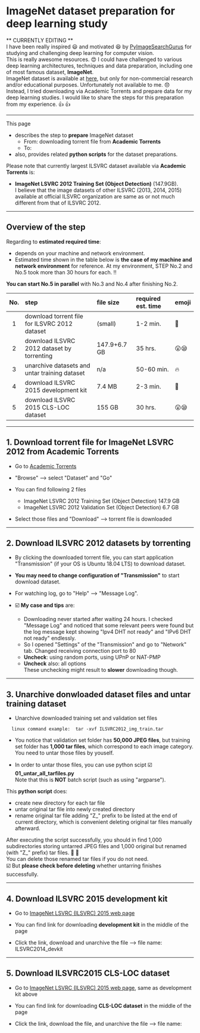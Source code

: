 # ImageNet dataset preparation for deep learning study

** CURRENTLY EDITING **  
I have been really inspired :smiley: and motivated :satisfied: by [PyImageSearchGurus](https://www.pyimagesearch.com) for studying and challenging deep learning for computer vision.  
This is really awesome resources. :heart_eyes:  I could have challenged to various deep learning architectures, techniques and data preparation, including one of most famous dataset, **ImageNet**.  
ImageNet dataset is available at [here](http://www.image-net.org), but only for non-commercial research and/or educational purposes. Unfortunately not available to me. :disappointed:   
Instead, I tried downloading via Academic Torrents and prepare data for my deep learning studies. I would like to share the steps for this preparation from my experience. :+1: :+1:    

---
This page
* describes the step to **prepare** ImageNet dataset
  - From:   downloading torrent file from  **Academic Torrents**
  - To:   
* also, provides related **python scripts** for the dataset preparations.

Please note that currently largest ILSVRC dataset available via **Academic Torrents** is:  
  - **ImageNet LSVRC 2012 Training Set (Object Detection)** (147.9GB).  
I believe that the image datasets of other ILSVRC (2013, 2014, 2015) available at official ILSVRC organization are same as or not much different from that of ILSVRC 2012.

---
## Overview of the step
Regarding to **estimated required time**:
  - depends on your machine and network environment.
  - Estimated time shown in the table below is **the case of my machine and network environment** for reference. At my environment, STEP No.2 and No.5 took more than 30 hours for each. :bangbang:  

**You can start No.5 in parallel** with No.3 and No.4 after finishing No.2.

No. | step | file size | required est. time | emoji
:---:|:---|:---|:---|:---
1|download torrent file for ILSVRC 2012 dataset|(small)|1-2 min.|:rocket:
2|download ILSVRC 2012 dataset by torrenting|147.9+6.7 GB|35 hrs.|:astonished::sleepy:
3|unarchive datasets and untar training dataset|n/a|50-60 min.|:fire:
4|download ILSVRC 2015 development kit|7.4 MB|2-3 min.|:rocket:
5|download ILSVRC 2015 CLS-LOC dataset|155 GB|30 hrs.|:astonished::sleepy:

---
## 1. Download torrent file for ImageNet LSVRC 2012 from Academic Torrents
* Go to [Academic Torrents](http://www.academictorrents.com)

* "Browse" --> select "Dataset" and "Go"

* You can find following 2 files
  - ImageNet LSVRC 2012 Training Set (Object Detection)  147.9 GB
  - ImageNet LSVRC 2012 Validation Set (Object Detection)  6.7 GB

* Select those files and "Download"  --> torrent file is downloaded


---
## 2. Download ILSVRC 2012 datasets by torrenting
* By clicking the downloaded torrent file, you can start application "Transmission" (if your OS is Ubuntu 18.04 LTS) to download dataset.

* **You may need to change configuration of "Transmission"** to start download dataset.

* For watching log, go to "Help" --> "Message Log".

* :ballot_box_with_check: **My case and tips** are:
  - Downloading never started after waiting 24 hours. I checked "Message Log" and noticed that some relevant peers were found but the log message kept showing "Ipv4 DHT not ready" and "IPv6 DHT not ready" endlessly.
  - So I opened "Settings" of the "Transmission" and go to "Network" tab.  Changed receiving connection port to 80
  - **Uncheck**: using random ports, using UPnP or NAT-PMP
  - **Uncheck** also:  all options  
    These unchecking might result to **slower** downloading though.

---
## 3. Unarchive donwloaded dataset files and untar training dataset
* Unarchive downloaded training set and validation set files
```
  linux command example:  tar -xvf ILSVRC2012_img_train.tar
```
* You notice that validation set folder has **50,000 JPEG files**, but training set folder has **1,000 tar files**, which correspond to each image category.  You need to untar those files by youself.

* In order to untar those files, you can use python scipt :ballot_box_with_check: **01_untar_all_tarfiles.py**  
Note that this is **NOT** batch script (such as using "argparse").

This **python script** does:  
  - create new directory for each tar file  
  - untar original tar file into newly created directory  
  - rename original tar file adding "Z_" prefix to be listed at the end of current directory, which is convenient deleting original tar files manually afterward.  
 
After executing the script successfully, you should in find 1,000 subdirectories storing untarred JPEG files and 1,000 original but renamed (with "Z_" prefix) tar files. :clap: :clap:  
You can delete those renamed tar files if you do not need.  
:ballot_box_with_check:  But **please check before deleting** whether untarring finishes successfully.


---
## 4. Download ILSVRC 2015 development kit
* Go to [ImageNet LSVRC (ILSVRC) 2015 web page](http://image-net.org/challenges/LSVRC/2015/download-images-3j16.php)

* You can find link for downloading **development kit** in the middle of the page

* Click the link, download and unarchive the file  --> file name:  ILSVRC2014_devkit 


---
## 5. Download ILSVRC2015 CLS-LOC dataset
* Go to [ImageNet LSVRC (ILSVRC) 2015 web page](http://image-net.org/challenges/LSVRC/2015/download-images-3j16.php), same as development kit above

* You can find link for downloading **CLS-LOC dataset** in the middle of the page

* Click the link, download the file, and unarchive the file  --> file name: 
